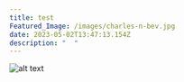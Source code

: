 ```yaml
---
title: test
Featured_Image: /images/charles-n-bev.jpg
date: 2023-05-02T13:47:13.154Z
description: "  "
---
```

![alt text](/images/charles-n-bev.jpg "title here ")